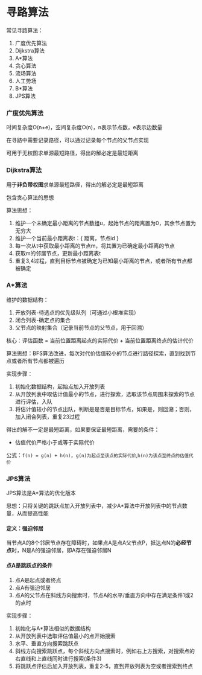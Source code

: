 # 寻路算法

常见寻路算法：
1. 广度优先算法
2. Dijkstra算法
3. A*算法
4. 贪心算法
5. 流场算法
6. 人工势场
7. B*算法
9. JPS算法

### 广度优先算法


时间复杂度O(n+e)，空间复杂度O(n)，n表示节点数，e表示边数量

在寻路中需要记录路径，可以通过记录每个节点的父节点实现

可用于无权图求单源最短路径，得出的解必定是最短距离


### Dijkstra算法

用于**非负带权图**求单源最短路径，得出的解必定是最短距离

包含贪心算法的思想

算法思想：
1. 维护一个未确定最小距离的节点数组u，起始节点的距离置为0，其余节点置为无穷大
2. 维护一个当前最小距离表t：{ 距离，节点id }
3. 每一次从t中获取最小距离的节点m，将其置为已确定最小距离的节点
4. 获取m的邻居节点，更新最小距离表t
5. 重复3,4过程，直到目标节点被确定为已知最小距离的节点，或者所有节点都被确定

### A*算法

维护的数据结构：
1. 开放列表-待选点的优先级队列（可通过小根堆实现）
2. 闭合列表-确定点的集合
3. 父节点的映射集合（记录当前节点的父节点，用于回溯）

核心：评估函数 = 当前位置距离起点的实际代价 + 当前位置距离终点的估计代价

算法思想：BFS算法改进，每次对代价估值较小的节点进行路径探索，直到找到节点或者所有节点都被遍历

实现步骤：
1. 初始化数据结构，起始点加入开放列表
2. 从开放列表中取估计值最小的节点，进行探索，选取该节点周围未探索的节点进行评估，入队
3. 将估计值较小的节点出队，判断是是否是目标节点，如果是，则回溯；否则，加入闭合列表，重复23过程


得出的解不一定是最短距离，如果要保证最短距离，需要的条件：
- 估值代价严格小于或等于实际代价

公式：``f(n) = g(n) + h(n)``，``g(n)为起点至该点的实际代价``,``h(n)为该点至终点的估值代价``


### JPS算法

JPS算法是A*算法的优化版本

思想：只将关键的跳跃点加入开放列表中，减少A*算法中开放列表中的节点数量，从而提高性能

#### 定义：强迫邻居

当节点A的8个邻居节点存在障碍时，如果点A是点A父节点P，抵达点N的**必经节点**时，N是A的强迫邻居，即A存在强迫邻居N


#### 点A是跳跃点的条件
1. 点A是起点或者终点
2. 点A有强迫邻居
3. 点A的父节点在斜线方向搜索时，节点A的水平/垂直方向中存在满足条件1或2的点时


实现步骤：
1. 初始化与A*算法相似的数据结构
2. 从开放列表中选取评估值最小的点开始搜索
3. 水平、垂直方向搜索跳跃点
4. 斜线方向搜索跳跃点，每个斜线方向点搜索时，例如右上方搜索，对搜索点的右直线和上直线同时进行搜索(条件3)
5. 将跳跃点评估后加入开放列表，重复2-5，直到开放列表为空或者搜索到终点



